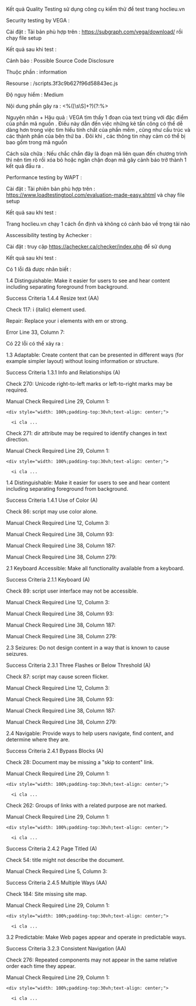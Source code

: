 Kết quả Quality Testing sử dụng công cụ kiểm thử để test trang hoclieu.vn

Security testing by VEGA : 

Cài đặt : Tải bản phù hợp trên : https://subgraph.com/vega/download/ rồi chạy file setup

Kết quả sau khi test :

Cảnh báo : Possible Source Code Disclosure 

Thuộc phần : information 

Resourse : /scripts.3f3c9b627f96d58843ec.js

Độ nguy hiểm : Medium 

Nội dung phần gây ra : <%([\s\S]+?)(?:%>

Nguyên nhân + Hậu quả : VEGA tìm thấy 1 đoạn của text trùng với đặc điểm của phần mã nguồn . Điều này dẫn đến việc những kẻ tấn công có thể dễ dàng hơn trong việc tìm hiểu tính chất của phần mềm , cũng như cấu trúc và các thành phần của bên thứ ba . Đôi khi , các thông tin nhạy cảm có thể bị bao gồm trong mã nguồn 

Cách sửa chữa : Nếu chắc chắn đây là đoạn mã liên quan đến chương trình thì nên tìm rõ rồi xóa bỏ hoặc ngăn chặn đoạn mã gây cảnh báo trở thành 1 kết quả đầu ra . 

Performance testing by WAPT : 

Cài đặt : Tải phiên bản phù hợp trên : https://www.loadtestingtool.com/evaluation-made-easy.shtml và chạy file setup 

Kết quả sau khi test :

Trang hoclieu.vn chạy 1 cách ổn định và không có cảnh báo về trọng tải nào 

Asscessibility testing by Achecker : 

Cài đặt : truy cập https://achecker.ca/checker/index.php để sử dụng 

Kết quả sau khi test : 

Có 1 lỗi đã được nhân biết :

1.4 Distinguishable: Make it easier for users to see and hear content including separating foreground from background.

Success Criteria 1.4.4 Resize text (AA)

Check 117: i (italic) element used.

Repair: Replace your i elements with em or strong.

Error Line 33, Column 7:

<i class="fa fa-spinner fa-5x fa-spin text-blue-custom"></i>

Có 22 lỗi có thể xảy ra :

1.3 Adaptable: Create content that can be presented in different ways (for example simpler layout) without losing information or structure.

Success Criteria 1.3.1 Info and Relationships (A)

Check 270: Unicode right-to-left marks or left-to-right marks may be required.

Manual Check Required Line 29, Column 1:

<body>

  <app-root>

    <div style="width: 100%;padding-top:30vh;text-align: center;">

      <i cla ...

Check 271: dir attribute may be required to identify changes in text direction.

Manual Check Required Line 29, Column 1:

<body>

  <app-root>

    <div style="width: 100%;padding-top:30vh;text-align: center;">

      <i cla ...

1.4 Distinguishable: Make it easier for users to see and hear content including separating foreground from background.

Success Criteria 1.4.1 Use of Color (A)

Check 86: script may use color alone.

Manual Check Required Line 12, Column 3:

<script>
    (function(i, s, o, g, r, a, m) {

      i['GoogleAnalyticsObject'] = r;

      i[r] = i[r ...

Manual Check Required Line 38, Column 1:

<script type="text/javascript" src="runtime.e3b9dd07fbf356c5c4c5.js"></script>

Manual Check Required Line 38, Column 93:

<script type="text/javascript" src="polyfills.f0726e87068e99e4febd.js"></script>

Manual Check Required Line 38, Column 187:

<script type="text/javascript" src="scripts.76d9fc28e26b6a823613.js"></script>

Manual Check Required Line 38, Column 279:

<script type="text/javascript" src="main.ae123b3fdb6caccf5b25.js"></script>

2.1 Keyboard Accessible: Make all functionality available from a keyboard.

Success Criteria 2.1.1 Keyboard (A)

Check 89: script user interface may not be accessible.

Manual Check Required Line 12, Column 3:

<script>

    (function(i, s, o, g, r, a, m) {

      i['GoogleAnalyticsObject'] = r;

      i[r] = i[r ...

Manual Check Required Line 38, Column 1:

<script type="text/javascript" src="runtime.e3b9dd07fbf356c5c4c5.js"></script>

Manual Check Required Line 38, Column 93:

<script type="text/javascript" src="polyfills.f0726e87068e99e4febd.js"></script>

Manual Check Required Line 38, Column 187:

<script type="text/javascript" src="scripts.76d9fc28e26b6a823613.js"></script>

Manual Check Required Line 38, Column 279:

<script type="text/javascript" src="main.ae123b3fdb6caccf5b25.js"></script>

2.3 Seizures: Do not design content in a way that is known to cause seizures.

Success Criteria 2.3.1 Three Flashes or Below Threshold (A)

Check 87: script may cause screen flicker.

Manual Check Required Line 12, Column 3:

<script>

    (function(i, s, o, g, r, a, m) {

      i['GoogleAnalyticsObject'] = r;

      i[r] = i[r ...
Manual Check Required Line 38, Column 1:

<script type="text/javascript" src="runtime.e3b9dd07fbf356c5c4c5.js"></script>

Manual Check Required Line 38, Column 93:

<script type="text/javascript" src="polyfills.f0726e87068e99e4febd.js"></script>

Manual Check Required Line 38, Column 187:

<script type="text/javascript" src="scripts.76d9fc28e26b6a823613.js"></script>

Manual Check Required Line 38, Column 279:

<script type="text/javascript" src="main.ae123b3fdb6caccf5b25.js"></script>

2.4 Navigable: Provide ways to help users navigate, find content, and determine where they are.

Success Criteria 2.4.1 Bypass Blocks (A)

Check 28: Document may be missing a "skip to content" link.

Manual Check Required Line 29, Column 1:
<body>

  <app-root>

    <div style="width: 100%;padding-top:30vh;text-align: center;">

      <i cla ...

Check 262: Groups of links with a related purpose are not marked.

Manual Check Required Line 29, Column 1:

<body>

  <app-root>

    <div style="width: 100%;padding-top:30vh;text-align: center;">

      <i cla ...

Success Criteria 2.4.2 Page Titled (A)

Check 54: title might not describe the document.

Manual Check Required Line 5, Column 3:

<title>Học liệu</title>

Success Criteria 2.4.5 Multiple Ways (AA)

Check 184: Site missing site map.

Manual Check Required Line 29, Column 1:

<body>

  <app-root>

    <div style="width: 100%;padding-top:30vh;text-align: center;">

      <i cla ...

3.2 Predictable: Make Web pages appear and operate in predictable ways.

Success Criteria 3.2.3 Consistent Navigation (AA)

Check 276: Repeated components may not appear in the same relative order each time they appear.

Manual Check Required Line 29, Column 1:

<body>

  <app-root>

    <div style="width: 100%;padding-top:30vh;text-align: center;">

      <i cla ...
